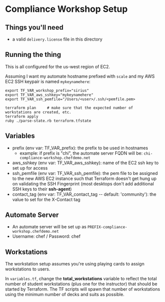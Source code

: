 # Compliance Workshop Setup

## Things you'll need

 * a valid `delivery.license` file in this directory

## Running the thing

This is all configured for the us-west region of EC2.

Assuming I want my automate hostname prefixed with `scale` and my AWS EC2 SSH keypair is named `mykeynamehere`:

```
export TF_VAR_workshop_prefix="sirius"
export TF_VAR_aws_sshkey="mykeynamehere"
export TF_VAR_ssh_pemfile="/Users/<user>/.ssh/<pemfile.pem>

terraform plan     # make sure that the expected number of workstations are created, etc.
terraform apply
ruby ./parse-state.rb terraform.tfstate
```

## Variables

 * prefix (env var: TF_VAR_prefix): the prefix to be used in hostnames
    * example: if prefix is "chi", the automate server FQDN will be: `chi-compliance-workshop.chefdemo.net`
 * aws_sshkey (env var: TF_VAR_aws_sshkey): name of the EC2 ssh key to set up for access
 * ssh_pemfile (env var: TF_VAR_ssh_pemfile): the pem file to be assigned to the new AWS EC2 instance such that Terraform doesn't get hung up on validating the SSH Fingerprint (most desktops don't add additional SSH keys to their __ssh-agent__)
 * contact_tag (env var: TF_VAR_contact_tag -- default: 'community'): the value to set for the X-Contact tag

## Automate Server

 * An automate server will be set up as `PREFIX-compliance-workshop.chefdemo.net`
 * Username: chef / Password: chef

## Workstations

The workstation setup assumes you're using playing cards to assign workstations to users.

In `variables.tf`, change the __total_workstations__ variable to reflect the total number of student workstations (plus one for the instructor) that should be started by Terraform.  The TF scripts will spawn that number of workstations using the minimum number of decks and suits as possible.

